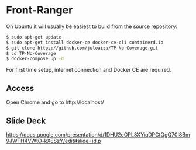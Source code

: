 # Front-Ranger

On Ubuntu it will usually be easiest to build from the source repository:

```sh
$ sudo apt-get update
$ sudo apt-get install docker-ce docker-ce-cli containerd.io
$ git clone https://github.com/juloaiza/TP-No-Coverage.git
$ cd TP-No-Coverage
$ docker-compose up -d
```

For first time setup, internet connection and Docker CE are required.

## Access

Open Chrome and go to http://localhost/

## Slide Deck

https://docs.google.com/presentation/d/1DHU2eOPL8XYiqDPCtQgQ70I8Bm9JWTH4VWtO-kXESzY/edit#slide=id.p
